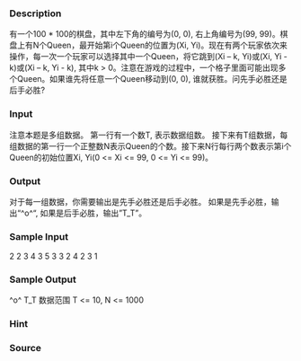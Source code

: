 
### Description

有一个100 * 100的棋盘，其中左下角的编号为(0, 0), 右上角编号为(99, 99)。棋盘上有N个Queen，最开始第i个Queen的位置为(Xi, Yi)。现在有两个玩家依次来操作，每一次一个玩家可以选择其中一个Queen，将它跳到(Xi – k, Yi)或(Xi, Yi - k)或(Xi – k, Yi - k), 其中k > 0。注意在游戏的过程中，一个格子里面可能出现多个Queen。如果谁先将任意一个Queen移动到(0, 0), 谁就获胜。问先手必胜还是后手必胜?

### Input
注意本题是多组数据。
第一行有一个数T, 表示数据组数。
接下来有T组数据，每组数据的第一行一个正整数N表示Queen的个数。接下来N行每行两个数表示第i个Queen的初始位置Xi, Yi(0 <= Xi <= 99, 0 <= Yi <= 99)。

### Output
对于每一组数据，你需要输出是先手必胜还是后手必胜。
如果是先手必胜，输出“^o^“, 如果是后手必胜，输出”T_T”。

### Sample Input
2
2
3 4
3 5
3
3 2
4 2
3 1

### Sample Output
^o^
T_T
数据范围
T <= 10, N <= 1000

### Hint

### Source
